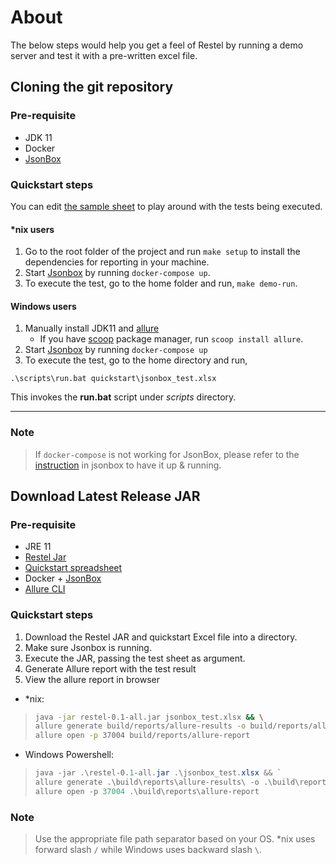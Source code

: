 # About

The below steps would help you get a feel of Restel by running a demo server and test it with a pre-written excel file.

## Cloning the git repository

### Pre-requisite
- JDK 11
- Docker
- [JsonBox](https://github.com/vasanthv/jsonbox)

### Quickstart steps

You can edit [the sample sheet](jsonbox_test.xlsx) to play around with the tests being executed.

#### *nix users

1. Go to the root folder of the project and run `make setup` to install the dependencies for reporting in your machine.
2. Start [Jsonbox](https://github.com/vasanthv/jsonbox) by running `docker-compose up`.
3. To execute the test, go to the home folder and run, `make demo-run`.

#### Windows users 
1. Manually install JDK11 and [allure](https://docs.qameta.io/allure/#_installing_a_commandline)
    * If you have [scoop](https://scoop.sh/) package manager, run `scoop install allure`.
2. Start [Jsonbox](https://github.com/vasanthv/jsonbox) by running `docker-compose up`
3. To execute the test, go to the home directory and run,
```
.\scripts\run.bat quickstart\jsonbox_test.xlsx
```
This invokes the **run.bat** script under *scripts* directory.

---
### Note
> If `docker-compose` is not working for JsonBox, please refer to the [instruction](https://github.com/vasanthv/jsonbox#how-to-run-locally) in jsonbox to have it up & running.

## Download Latest Release JAR

### Pre-requisite
- JRE 11
- [Restel Jar](https://github.com/techconative/Restel/releases/latest)
- [Quickstart spreadsheet](https://github.com/techconative/Restel/blob/main/quickstart/jsonbox_test.xlsx)
- Docker + [JsonBox](https://github.com/vasanthv/jsonbox)
- [Allure CLI](https://docs.qameta.io/allure/#_installing_a_commandline)

### Quickstart steps

1. Download the Restel JAR and quickstart Excel file into a directory.
2. Make sure Jsonbox is running.
3. Execute the JAR, passing the test sheet as argument.
4. Generate Allure report with the test result
5. View the allure report in browser
- *nix:
> ```sh
> java -jar restel-0.1-all.jar jsonbox_test.xlsx && \
> allure generate build/reports/allure-results -o build/reports/allure-report --clean && \
> allure open -p 37004 build/reports/allure-report
> ```

- Windows Powershell:
> ```powershell
> java -jar .\restel-0.1-all.jar .\jsonbox_test.xlsx && `
> allure generate .\build\reports\allure-results\ -o .\build\reports\allure-report\ --clean && `
> allure open -p 37004 .\build\reports\allure-report
> ```

### Note
> Use the appropriate file path separator based on your OS. *nix uses forward slash `/` while Windows uses backward slash `\`.